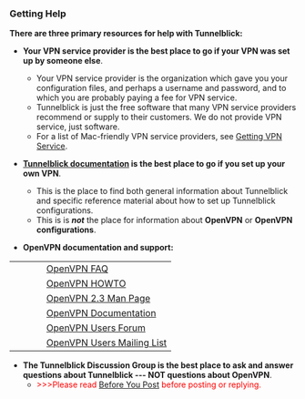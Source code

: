### Getting Help ###
**There are three primary resources for help with Tunnelblick:**<br />

  * **Your VPN service provider is the best place to go if your VPN was set up by someone else**.
    * Your VPN service provider is the organization which gave you your configuration files, and perhaps a username and password, and to which you are probably paying a fee for VPN service.
    * Tunnelblick is just the free software that many VPN service providers recommend or supply to their customers. We do not provide VPN service, just software.
    * For a list of Mac-friendly VPN service providers, see [Getting VPN Service](cGettingVPNService.md).

  * **[Tunnelblick documentation](Documentation.md) is the best place to go if you set up your own VPN**.
    * This is the place to find both general information about Tunnelblick and specific reference material about how to set up Tunnelblick configurations.
    * This is is **_not_** the place for information about **OpenVPN** or **OpenVPN configurations**.

  * **OpenVPN documentation and support:**
<table width='100%'>
<tr><td width='20%'></td><td><a href='https://community.openvpn.net/openvpn/wiki/FAQ'>OpenVPN FAQ</a></td></tr>
<tr><td width='20%'></td><td><a href='http://openvpn.net/index.php/open-source/documentation/howto.html'>OpenVPN HOWTO</a></td></tr>
<tr><td width='20%'></td><td><a href='https://community.openvpn.net/openvpn/wiki/Openvpn23ManPage'>OpenVPN 2.3 Man Page</a></td></tr>
<tr><td width='20%'></td><td><a href='http://openvpn.net/index.php/open-source/documentation.html'>OpenVPN Documentation</a></td></tr>
<tr><td width='20%'></td><td><a href='https://forums.openvpn.net/'>OpenVPN Users Forum</a></td></tr>
<tr><td width='20%'></td><td><a href='https://lists.sourceforge.net/lists/listinfo/openvpn-users'>OpenVPN Users Mailing List</a></td></tr>
</table>

  * **The Tunnelblick Discussion Group is the best place to ask and answer questions about Tunnelblick --- NOT questions about OpenVPN**.
    * <font color='red'>>>>Please read <a href='cBeforeYouPost.md'>Before You Post</a> before posting or replying.</font>